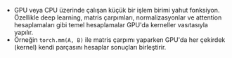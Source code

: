 - GPU veya CPU üzerinde çalışan küçük bir işlem birimi yahut fonksiyon. Özellikle deep learning, matris çarpımları, normalizasyonlar ve attention hesaplamaları gibi temel hesaplamalar GPU'da kerneller vasıtasıyla yapılır.
- Örneğin `torch.mm(A, B)` ile matris çarpımı yaparken GPU'da her çekirdek (kernel) kendi parçasını hesaplar sonuçları birleştirir.
